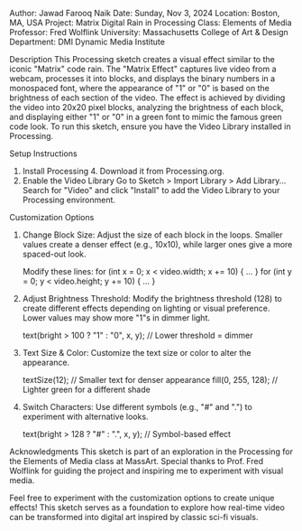 Author: Jawad Farooq Naik
Date: Sunday, Nov 3, 2024
Location: Boston, MA, USA 
Project: Matrix Digital Rain in Processing
Class: Elements of Media
Professor: Fred Wolflink 
University: Massachusetts College of Art & Design
Department: DMI Dynamic Media Institute

Description This Processing sketch creates a visual effect similar to
the iconic "Matrix" code rain. The "Matrix Effect" captures live video
from a webcam, processes it into blocks, and displays the binary numbers
in a monospaced font, where the appearance of "1" or "0" is based on the
brightness of each section of the video. The effect is achieved by
dividing the video into 20x20 pixel blocks, analyzing the brightness of
each block, and displaying either "1" or "0" in a green font to mimic
the famous green code look. To run this sketch, ensure you have the
Video Library installed in Processing.

Setup Instructions

1. Install Processing 4. Download it from Processing.org.
2. Enable the Video Library
    Go to Sketch > Import Library > Add Library... Search for "Video"
and
    click "Install" to add the Video Library to your Processing
    environment.

Customization Options

1. Change Block Size: Adjust the size of each block in the loops.
    Smaller values create a denser effect
    (e.g., 10x10), while larger ones give a more spaced-out look.

    Modify these lines:
      for (int x = 0; x < video.width; x += 10) { ... }
      for (int y = 0; y < video.height; y += 10) { ... }

2. Adjust Brightness Threshold: Modify the brightness threshold (128) to
create different effects depending on lighting or visual preference.
Lower values may show more "1"s in dimmer light.

     text(bright > 100 ? "1" : "0", x, y); // Lower threshold = dimmer

3. Text Size & Color: Customize the text size or color to alter the
appearance.

     textSize(12); // Smaller text for denser appearance
     fill(0, 255, 128); // Lighter green for a different shade

4. Switch Characters: Use different symbols (e.g., "#" and ".") to
experiment with alternative looks.

     text(bright > 128 ? "#" : ".", x, y); // Symbol-based effect

Acknowledgments This sketch is part of an exploration in the Processing
for the Elements of Media class at MassArt. Special thanks to Prof. Fred
Wolflink for guiding the project and inspiring me to experiment with
visual media.

Feel free to experiment with the customization options to create unique
effects! This sketch serves as a foundation to explore how real-time
video can be transformed into digital art inspired by classic sci-fi
visuals.
